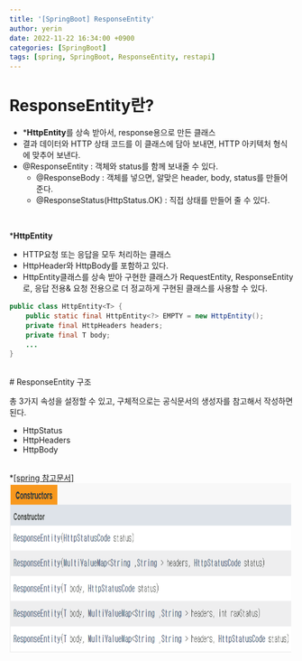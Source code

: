 ```yaml
---
title: '[SpringBoot] ResponseEntity'
author: yerin
date: 2022-11-22 16:34:00 +0900
categories: [SpringBoot]
tags: [spring, SpringBoot, ResponseEntity, restapi]
---
```


# ResponseEntity란?

- ***HttpEntity**를 상속 받아서, response용으로 만든 클래스
- 결과 데이터와 HTTP 상태 코드를 이 클래스에 담아 보내면, HTTP 아키텍처 형식에 맞추어 보낸다.
- @ResponseEntity : 객체와 status를 함께 보내줄 수 있다.
    - @ResponseBody : 객체를 넣으면, 알맞은 header, body, status를 만들어준다.
    - @ResponseStatus(HttpStatus.OK) : 직접 상태를 만들어 줄 수 있다.

<br>

***HttpEntity**

- HTTP요청 또는 응답을 모두 처리하는 클래스
- HttpHeader와 HttpBody를 포함하고 있다.
- HttpEntity클래스를 상속 받아 구현한 클래스가 RequestEntity, ResponseEntity로, 응답 전용& 요청 전용으로 더 정교하게 구현된 클래스를 사용할 수 있다.

```java
public class HttpEntity<T> {
    public static final HttpEntity<?> EMPTY = new HttpEntity();
    private final HttpHeaders headers;
    private final T body;
    ...
}
```

<br>
# ResponseEntity 구조

총 3가지 속성을 설정할 수 있고, 구체적으로는 공식문서의 생성자를 참고해서 작성하면 된다.

- HttpStatus
- HttpHeaders
- HttpBody

<br>
*<a href="https://docs.spring.io/spring-framework/docs/current/javadoc-api/org/springframework/http/ResponseEntity.html">[spring 참고문서]</a>
<br>
<img src="/assets/img/post/springboot_response_entity_docs.jpg" width="500" height="300"/>